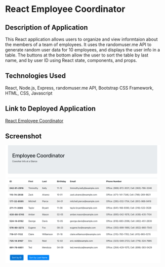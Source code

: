 # React Employee Coordinator

## Description of Application
This React application allows users to organize and view informtaion about the members of a team of employees. It uses the randomuser.me API to generate random user data for 10 employees, and displays the user info in a table. The buttons at the bottom allow the user to sort the table by last name, and by user ID using React state, components, and props.

## Technologies Used
React, Node.js, Express, randomuser.me API, Bootstrap CSS Framework, HTML, CSS, Javascript

## Link to Deployed Application
[React Employee Coordinator](https://cawleygl.github.io/react-employee-coordinator/)

## Screenshot
![Screenshot](https://github.com/cawleygl/react-employee-coordinator/blob/master/Assets/Screen%20Shot%202021-04-17%20at%2011.10.39%20AM.png?raw=true)
